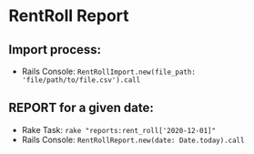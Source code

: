 # RentRoll Report

## Import process:
* Rails Console: `RentRollImport.new(file_path: 'file/path/to/file.csv').call`

## REPORT for a given date:
* Rake Task: `rake "reports:rent_roll['2020-12-01]"`
* Rails Console: `RentRollReport.new(date: Date.today).call`
